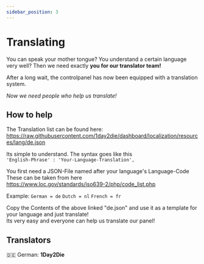 ```yaml
---
sidebar_position: 3
---
```


# Translating
You can speak your mother tongue?
You understand a certain language very well?
Then we need exactly **you for our translator team!**

After a long wait, the controlpanel has now been equipped with a translation system.

*Now we need people who help us translate!*

## How to help

The Translation list can be found here: <br/>
https://raw.githubusercontent.com/1day2die/dashboard/localization/resources/lang/de.json

Its simple to understand. The syntax goes like this <br/>
`'English-Phrase' : 'Your-Language-Translation',`

You first need a JSON-File named after your language's Language-Code <br/>
These can be taken from here <br/>
https://www.loc.gov/standards/iso639-2/php/code_list.php

Example:
`German = de`
`Dutch = nl`
`French = fr`

Copy the Contents of the above linked "de.json" and use it as a template for your language and just translate! <br/>
Its very easy and everyone can help us translate our panel!


## Translators

 :de: German: **1Day2Die**<br/>
